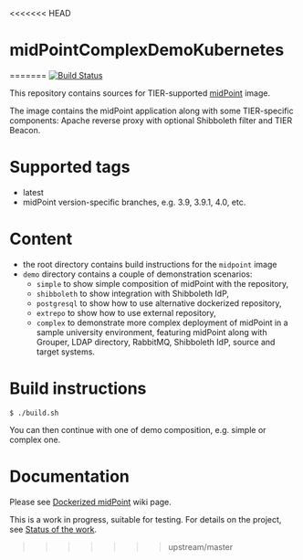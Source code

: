 <<<<<<< HEAD
# midPointComplexDemoKubernetes
=======
[![Build Status](https://jenkins.testbed.tier.internet2.edu/buildStatus/icon?job=docker/midPoint_container/3.9)](https://jenkins.testbed.tier.internet2.edu/buildStatus/icon?job=docker/midPoint_container/3.9)

This repository contains sources for TIER-supported [midPoint](http://midpoint.evolveum.com) image.

The image contains the midPoint application along with some TIER-specific components: Apache reverse proxy with optional Shibboleth filter and TIER Beacon.

# Supported tags
- latest
- midPoint version-specific branches, e.g. 3.9, 3.9.1, 4.0, etc.

# Content
- the root directory contains build instructions for the `midpoint` image 
- `demo` directory contains a couple of demonstration scenarios:
  - `simple` to show simple composition of midPoint with the repository,
  - `shibboleth` to show integration with Shibboleth IdP,
  - `postgresql` to show how to use alternative dockerized repository,
  - `extrepo` to show how to use external repository,
  - `complex` to demonstrate more complex deployment of midPoint in a sample university environment, featuring midPoint along with Grouper, LDAP directory, RabbitMQ, Shibboleth IdP, source and target systems.

# Build instructions
```
$ ./build.sh
```
You can then continue with one of demo composition, e.g. simple or complex one.

# Documentation
Please see [Dockerized midPoint](https://spaces.at.internet2.edu/display/MID/Dockerized+midPoint) wiki page.

This is a work in progress, suitable for testing.
For details on the project, see [Status of the work](https://spaces.at.internet2.edu/display/MID/Status+of+the+work).
>>>>>>> upstream/master
